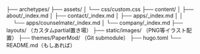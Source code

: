├── archetypes/
├── assets/
│   └── css/custom.css
├── content/
│   ├── about/_index.md
│   ├── contact/_index.md
│   ├── apps/_index.md
│   │ 　 └── apps/counselmate/_index.md
│   └── company/_index.md
├── layouts/            （カスタムpartial置き場）
├── static/images/      （PNG等イラスト配置）
├── themes/PaperMod/    （Git submodule）
├── hugo.toml
└── README.md（もしあれば）
